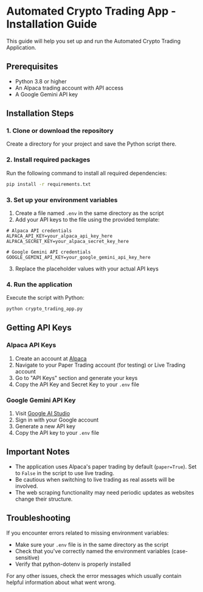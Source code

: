 # Automated Crypto Trading App - Installation Guide

This guide will help you set up and run the Automated Crypto Trading Application.

## Prerequisites

- Python 3.8 or higher
- An Alpaca trading account with API access
- A Google Gemini API key

## Installation Steps

### 1. Clone or download the repository

Create a directory for your project and save the Python script there.

### 2. Install required packages

Run the following command to install all required dependencies:

```bash
pip install -r requirements.txt
```

### 3. Set up your environment variables

1. Create a file named `.env` in the same directory as the script
2. Add your API keys to the file using the provided template:

```
# Alpaca API credentials
ALPACA_API_KEY=your_alpaca_api_key_here
ALPACA_SECRET_KEY=your_alpaca_secret_key_here

# Google Gemini API credentials
GOOGLE_GEMINI_API_KEY=your_google_gemini_api_key_here
```

3. Replace the placeholder values with your actual API keys

### 4. Run the application

Execute the script with Python:

```bash
python crypto_trading_app.py
```

## Getting API Keys

### Alpaca API Keys

1. Create an account at [Alpaca](https://alpaca.markets/)
2. Navigate to your Paper Trading account (for testing) or Live Trading account
3. Go to "API Keys" section and generate your keys
4. Copy the API Key and Secret Key to your `.env` file

### Google Gemini API Key

1. Visit [Google AI Studio](https://makersuite.google.com/app/apikey)
2. Sign in with your Google account
3. Generate a new API key
4. Copy the API key to your `.env` file

## Important Notes

- The application uses Alpaca's paper trading by default (`paper=True`). Set to `False` in the script to use live trading.
- Be cautious when switching to live trading as real assets will be involved.
- The web scraping functionality may need periodic updates as websites change their structure.

## Troubleshooting

If you encounter errors related to missing environment variables:
- Make sure your `.env` file is in the same directory as the script
- Check that you've correctly named the environment variables (case-sensitive)
- Verify that python-dotenv is properly installed

For any other issues, check the error messages which usually contain helpful information about what went wrong.
